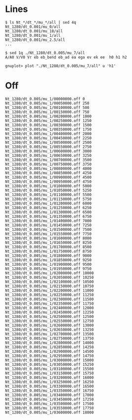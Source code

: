 # Lines

    $ ls Nt_*/dt_*/mu_*/all | sed 4q
    Nt_1280/dt_0.001/mu_0/all
    Nt_1280/dt_0.001/mu_10/all
    Nt_1280/dt_0.001/mu_1/all
    Nt_1280/dt_0.001/mu_2.5/all
	...
	
	$ sed 1q ./Nt_1280/dt_0.005/mu_7/all
	A/A0 V/V0 Vr eb eb_bend eb_ad ea ega ev ek ee  h0 h1 h2

    gnuplot> plot "./Nt_1280/dt_0.005/mu_7/all" u 'h1'

# Off

	Nt_1280/dt_0.005/mu_1/00000000.off 0
	Nt_1280/dt_0.005/mu_1/00050000.off 250
	Nt_1280/dt_0.005/mu_1/00100000.off 500
	Nt_1280/dt_0.005/mu_1/00150000.off 750
	Nt_1280/dt_0.005/mu_1/00200000.off 1000
	Nt_1280/dt_0.005/mu_1/00250000.off 1250
	Nt_1280/dt_0.005/mu_1/00300000.off 1500
	Nt_1280/dt_0.005/mu_1/00350000.off 1750
	Nt_1280/dt_0.005/mu_1/00400000.off 2000
	Nt_1280/dt_0.005/mu_1/00450000.off 2250
	Nt_1280/dt_0.005/mu_1/00500000.off 2500
	Nt_1280/dt_0.005/mu_1/00550000.off 2750
	Nt_1280/dt_0.005/mu_1/00600000.off 3000
	Nt_1280/dt_0.005/mu_1/00650000.off 3250
	Nt_1280/dt_0.005/mu_1/00700000.off 3500
	Nt_1280/dt_0.005/mu_1/00750000.off 3750
	Nt_1280/dt_0.005/mu_1/00800000.off 4000
	Nt_1280/dt_0.005/mu_1/00850000.off 4250
	Nt_1280/dt_0.005/mu_1/00900000.off 4500
	Nt_1280/dt_0.005/mu_1/00950000.off 4750
	Nt_1280/dt_0.005/mu_1/01000000.off 5000
	Nt_1280/dt_0.005/mu_1/01050000.off 5250
	Nt_1280/dt_0.005/mu_1/01100000.off 5500
	Nt_1280/dt_0.005/mu_1/01150000.off 5750
	Nt_1280/dt_0.005/mu_1/01200000.off 6000
	Nt_1280/dt_0.005/mu_1/01250000.off 6250
	Nt_1280/dt_0.005/mu_1/01300000.off 6500
	Nt_1280/dt_0.005/mu_1/01350000.off 6750
	Nt_1280/dt_0.005/mu_1/01400000.off 7000
	Nt_1280/dt_0.005/mu_1/01450000.off 7250
	Nt_1280/dt_0.005/mu_1/01500000.off 7500
	Nt_1280/dt_0.005/mu_1/01550000.off 7750
	Nt_1280/dt_0.005/mu_1/01600000.off 8000
	Nt_1280/dt_0.005/mu_1/01650000.off 8250
	Nt_1280/dt_0.005/mu_1/01700000.off 8500
	Nt_1280/dt_0.005/mu_1/01750000.off 8750
	Nt_1280/dt_0.005/mu_1/01800000.off 9000
	Nt_1280/dt_0.005/mu_1/01850000.off 9250
	Nt_1280/dt_0.005/mu_1/01900000.off 9500
	Nt_1280/dt_0.005/mu_1/01950000.off 9750
	Nt_1280/dt_0.005/mu_1/02000000.off 10000
	Nt_1280/dt_0.005/mu_1/02050000.off 10250
	Nt_1280/dt_0.005/mu_1/02100000.off 10500
	Nt_1280/dt_0.005/mu_1/02150000.off 10750
	Nt_1280/dt_0.005/mu_1/02200000.off 11000
	Nt_1280/dt_0.005/mu_1/02250000.off 11250
	Nt_1280/dt_0.005/mu_1/02300000.off 11500
	Nt_1280/dt_0.005/mu_1/02350000.off 11750
	Nt_1280/dt_0.005/mu_1/02400000.off 12000
	Nt_1280/dt_0.005/mu_1/02450000.off 12250
	Nt_1280/dt_0.005/mu_1/02500000.off 12500
	Nt_1280/dt_0.005/mu_1/02550000.off 12750
	Nt_1280/dt_0.005/mu_1/02600000.off 13000
	Nt_1280/dt_0.005/mu_1/02650000.off 13250
	Nt_1280/dt_0.005/mu_1/02700000.off 13500
	Nt_1280/dt_0.005/mu_1/02750000.off 13750
	Nt_1280/dt_0.005/mu_1/02800000.off 14000
	Nt_1280/dt_0.005/mu_1/02850000.off 14250
	Nt_1280/dt_0.005/mu_1/02900000.off 14500
	Nt_1280/dt_0.005/mu_1/02950000.off 14750
	Nt_1280/dt_0.005/mu_1/03000000.off 15000
	Nt_1280/dt_0.005/mu_1/03050000.off 15250
	Nt_1280/dt_0.005/mu_1/03100000.off 15500
	Nt_1280/dt_0.005/mu_1/03150000.off 15750
	Nt_1280/dt_0.005/mu_1/03200000.off 16000
	Nt_1280/dt_0.005/mu_1/03250000.off 16250
	Nt_1280/dt_0.005/mu_1/03300000.off 16500
	Nt_1280/dt_0.005/mu_1/03350000.off 16750
	Nt_1280/dt_0.005/mu_1/03400000.off 17000
	Nt_1280/dt_0.005/mu_1/03450000.off 17250
	Nt_1280/dt_0.005/mu_1/03500000.off 17500
	Nt_1280/dt_0.005/mu_1/03550000.off 17750
	Nt_1280/dt_0.005/mu_1/03600000.off 18000
